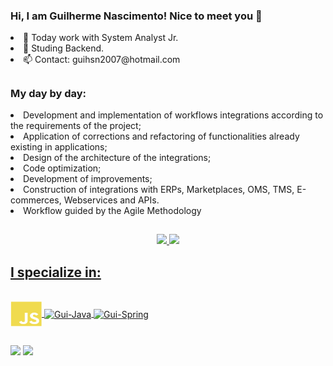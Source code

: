 ### Hi, I am Guilherme Nascimento! Nice to meet you 👋
<li> 🔭 Today work with System Analyst Jr.</li>
<li>🌱 Studing Backend.</li>
<li> 📫 Contact: guihsn2007@hotmail.com</li>

 ## 

### My day by day: 
<li>Development and implementation of workflows
integrations according to the requirements of the
project;</li>
<li>Application of corrections and refactoring of
functionalities already existing in applications;</li>
<li>Design of the architecture of the integrations;</li>
<li>Code optimization;</li>
<li>Development of improvements;</li>
<li>Construction of integrations with ERPs,
Marketplaces, OMS, TMS, E-commerces,
Webservices and APIs.</li>
<li>Workflow guided by the Agile Methodology</li>

##

<div align="center">
  <a href="https://github.com/guilherme-nascimento1">
  <img height="180em" src="https://github-readme-stats.vercel.app/api?username=guilherme-nascimento1&show_icons=true&theme=dracula&include_all_commits=true&count_private=true"/>
  <img height="175em" src="https://github-readme-stats.vercel.app/api/top-langs/?username=guilherme-nascimento1&layout=compact&langs_count=7&theme=dracula"/>
</div>
  <h2> I specialize in: </h2>
  <div style="display: inline_block"><br>
   <img align="center" alt="Gui-Js" height="40" width="50" src="https://raw.githubusercontent.com/devicons/devicon/master/icons/javascript/javascript-plain.svg">   
  <img align="center" alt="Gui-Java" height="40" width="50" src="https://cdn.jsdelivr.net/gh/devicons/devicon/icons/java/java-original.svg">          
  <img align="center" alt="Gui-Spring" height="40" width="50" src="https://cdn.jsdelivr.net/gh/devicons/devicon/icons/spring/spring-original-wordmark.svg">          
                 
</div>
  
  ##
  
 <div> 
  <a href="https://instagram.com/guihenriq1" target="_blank"><img src="https://img.shields.io/badge/-Instagram-%23E4405F?style=for-the-badge&logo=instagram&logoColor=white" target="_blank"></a> 	
  <a href="https://www.linkedin.com/in/guilherme-nascimento-045642162" target="_blank"><img src="https://img.shields.io/badge/-LinkedIn-%230077B5?style=for-the-badge&logo=linkedin&logoColor=white" target="_blank"></a> 

 
</div>
